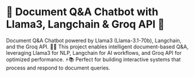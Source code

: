 # 🚀 Document Q&A Chatbot with Llama3, Langchain & Groq API 🧠
Document Q&A Chatbot powered by Llama3 (Llama-3.1-70b), Langchain, and the Groq API. 🤖💬 This project enables intelligent document-based Q&A, leveraging Llama3 for NLP, Langchain for AI workflows, and Groq API for optimized performance. ⚡📚 Perfect for building interactive systems that process and respond to document queries.
